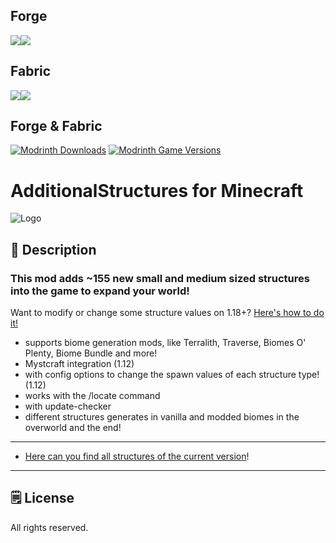 ## Forge
<a href="https://www.curseforge.com/minecraft/mc-mods/additional-structures" target="_blank"><img src="http://cf.way2muchnoise.eu/short_297680.svg?badge_style=flat" /><a href="https://www.curseforge.com/minecraft/mc-mods/additional-structures" target="_blank"><img src="http://cf.way2muchnoise.eu/versions/297680.svg?badge_style=flat" /></a>

## Fabric
<a href="https://www.curseforge.com/minecraft/mc-mods/additional-structures-fabric" target="_blank"><img src="http://cf.way2muchnoise.eu/short_585782.svg?badge_style=flat" /><a href="https://www.curseforge.com/minecraft/mc-mods/additional-structures-fabric" target="_blank"><img src="http://cf.way2muchnoise.eu/versions/585782.svg?badge_style=flat" /></a>

## Forge & Fabric
[![Modrinth Downloads](https://img.shields.io/modrinth/dt/TWsbC6jW?label=Modrinth&logo=modrinth&style=for-the-badge)][mr_mod] [![Modrinth Game Versions](https://img.shields.io/modrinth/game-versions/TWsbC6jW?label=Available%20for&logo=modrinth&style=for-the-badge)][mr_mod]

# AdditionalStructures for Minecraft

![Logo](https://i.imgur.com/KKalUYR.png)

## 📖 Description


### This mod adds ~155 new small and medium sized structures into the game to expand your world!

Want to modify or change some structure values on 1.18+? [Here's how to do it!](https://www.curseforge.com/minecraft/mc-mods/additional-structures/pages/config-datapack)

- supports biome generation mods, like Terralith, Traverse, Biomes O' Plenty, Biome Bundle and more!
- Mystcraft integration (1.12)
- with config options to change the spawn values of each structure type! (1.12)
- works with the /locate command
- with update-checker
- different structures generates in vanilla and modded biomes in the overworld and the end!

-----

- [Here can you find all structures of the current version](https://www.curseforge.com/minecraft/mc-mods/additional-structures/pages/structures)!

-----

## 🗒️ License

All rights reserved.

[cf_mod]: https://www.curseforge.com/minecraft/mc-mods/additional-structures

[mr_mod]: https://modrinth.com/mod/additional-structures
